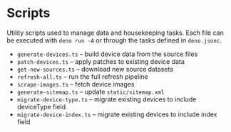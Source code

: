 # Scripts

Utility scripts used to manage data and housekeeping tasks. Each file can be
executed with `deno run -A` or through the tasks defined in `deno.jsonc`.

- `generate-devices.ts` – build device data from the source files
- `patch-devices.ts` – apply patches to existing device data
- `get-new-sources.ts` – download new source datasets
- `refresh-all.ts` – run the full refresh pipeline
- `scrape-images.ts` – fetch device images
- `generate-sitemap.ts` – update `static/sitemap.xml`
- `migrate-device-type.ts` – migrate existing devices to include deviceType
  field
- `migrate-device-index.ts` – migrate existing devices to include index field
